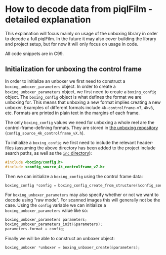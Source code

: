 # How to decode data from piqlFilm - detailed explanation

This explanation will focus mainly on usage of the unboxing library in order to
decode a full piqlFilm. In the future it may also cover building the library and
project setup, but for now it will only focus on usage in code.

All code snippets are in C99.

## Initialization for unboxing the control frame

In order to initialize an unboxer we first need to construct a
`boxing_unboxer_parameters` object. In order to create a
`boxing_unboxer_parameters` object, we first need to create a `boxing_config`
object. The `boxing_config` object is what defines the format we are unboxing
for. This means that unboxing a new format implies creating a new unboxer.
Examples of different formats include `4k-controlframe-v7`, `4kv8`, etc. Formats
are printed in plain text in the margins of each frame.

The only `boxing_config` values we need for unboxing a whole reel are the
control-frame-defining formats. They are stored in
[the unboxing repository](https://github.com/piql/unboxing/tree/master/tests/testutils/src)
(`config_source_4k_controlframe_vX.h`).

To initialize a `boxing_config` we first need to include the relevant
header-files (assuming the above directory has been added to the project include
search paths, as well as the
[`inc` directory](https://github.com/piql/unboxing/tree/master/inc)):

```c
#include <boxing/config.h>
#include <config_source_4k_controlframe_v7.h>
```

Then we can initialize a `boxing_config` using the control frame data:

```c
boxing_config *config = boxing_config_create_from_structure(&config_source_v7);
```

For `boxing_unboxer_parameters` may also specify whether or not we want to
decode using "raw mode". For scanned images this will generally not be the case.
Using the `config` variable we can initialize a `boxing_unboxer_parameters`
value like so:

```c
boxing_unboxer_parameters parameters;
boxing_unboxer_parameters_init(&parameters);
parameters.format = config;
```

Finally we will be able to construct an unboxer object:

```c
boxing_unboxer *unboxer = boxing_unboxer_create(&parameters);
```
